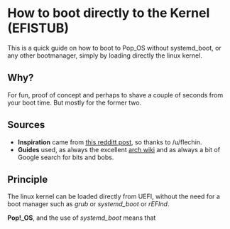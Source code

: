 # How to boot directly to the Kernel (EFISTUB)
This is a quick guide on how to boot to Pop_OS without systemd_boot, or any other bootmanager, simply by loading directly the linux kernel.

## Why?
For fun, proof of concept and perhaps to shave a couple of seconds from your boot time. But mostly for the former two.

## Sources
* **Inspiration** came from [this redditt post](https://www.reddit.com/r/linuxquestions/comments/ska8ed/linux_kernel_as_efi_loader/hvjuf5c/?context=3), so thanks to /u/flechin.
* **Guides** used, as always the excellent [arch wiki](https://wiki.archlinux.org/title/EFISTUB#efibootmgr) and as always a bit of Google search for bits and bobs.

## Principle
The linux kernel can be loaded directly from UEFI, without the need for a boot manager such as *grub* or *systemd_boot* or *rEFInd*.

**Pop!_OS**, and the use of *systemd_boot* means that 
